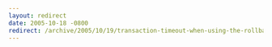 ```yaml
---
layout: redirect
date: 2005-10-18 -0800
redirect: /archive/2005/10/19/transaction-timeout-when-using-the-rollback-attribute.aspx/
---
```

